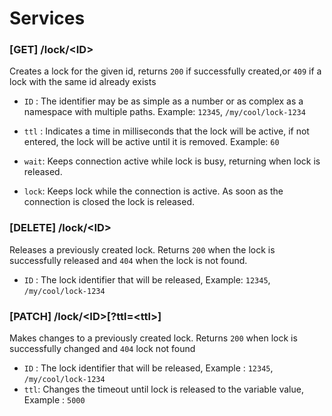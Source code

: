 # Services

### [GET] /lock/\<ID\>

Creates a lock for the given id, returns `200` if successfully created,or `409` if a lock with the same id already exists

- `ID` : The identifier may be as simple as a number or as complex as a namespace with multiple paths. Example: `12345`, `/my/cool/lock-1234`

- `ttl` : Indicates a time in milliseconds that the lock will be active, if not entered, the lock will be active until it is removed. Example: `60`

- `wait`: Keeps connection active while lock is busy, returning when lock is released.

- `lock`: Keeps lock while the connection is active. As soon as the connection is closed the lock is released.

### [DELETE] /lock/\<ID\>

Releases a previously created lock. Returns `200` when the lock is successfully released and `404` when the lock is not found.

- `ID` : The lock identifier that will be released, Example: `12345`, `/my/cool/lock-1234`

### [PATCH] /lock/\<ID\>[?ttl=\<ttl>]

Makes changes to a previously created lock. Returns `200` when lock is successfully changed and `404` lock not found

- `ID` : The lock identifier that will be released, Example : `12345`, `/my/cool/lock-1234`
- `ttl`: Changes the timeout until lock is released to the variable value, Example : `5000`
